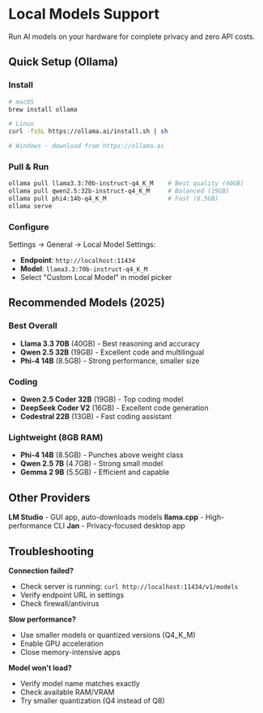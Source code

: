 # Local Models Support

Run AI models on your hardware for complete privacy and zero API costs.

## Quick Setup (Ollama)

### Install
```bash
# macOS
brew install ollama

# Linux
curl -fsSL https://ollama.ai/install.sh | sh

# Windows - download from https://ollama.ai
```

### Pull & Run
```bash
ollama pull llama3.3:70b-instruct-q4_K_M    # Best quality (40GB)
ollama pull qwen2.5:32b-instruct-q4_K_M     # Balanced (19GB)
ollama pull phi4:14b-q4_K_M                 # Fast (8.5GB)
ollama serve
```

### Configure
Settings → General → Local Model Settings:
- **Endpoint**: `http://localhost:11434`
- **Model**: `llama3.3:70b-instruct-q4_K_M`
- Select "Custom Local Model" in model picker

## Recommended Models (2025)

### Best Overall
- **Llama 3.3 70B** (40GB) - Best reasoning and accuracy
- **Qwen 2.5 32B** (19GB) - Excellent code and multilingual
- **Phi-4 14B** (8.5GB) - Strong performance, smaller size

### Coding
- **Qwen 2.5 Coder 32B** (19GB) - Top coding model
- **DeepSeek Coder V2** (16GB) - Excellent code generation
- **Codestral 22B** (13GB) - Fast coding assistant

### Lightweight (8GB RAM)
- **Phi-4 14B** (8.5GB) - Punches above weight class
- **Qwen 2.5 7B** (4.7GB) - Strong small model
- **Gemma 2 9B** (5.5GB) - Efficient and capable

## Other Providers

**LM Studio** - GUI app, auto-downloads models
**llama.cpp** - High-performance CLI
**Jan** - Privacy-focused desktop app

## Troubleshooting

**Connection failed?**
- Check server is running: `curl http://localhost:11434/v1/models`
- Verify endpoint URL in settings
- Check firewall/antivirus

**Slow performance?**
- Use smaller models or quantized versions (Q4_K_M)
- Enable GPU acceleration
- Close memory-intensive apps

**Model won't load?**
- Verify model name matches exactly
- Check available RAM/VRAM
- Try smaller quantization (Q4 instead of Q8)
